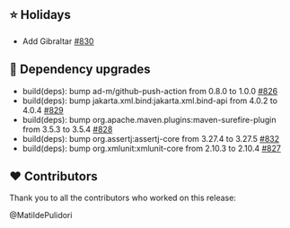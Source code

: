## ⭐ Holidays

- Add Gibraltar [#830](https://github.com/focus-shift/jollyday/issues/830)

## 🔨 Dependency upgrades

- build(deps): bump ad-m/github-push-action from 0.8.0 to 1.0.0 [#826](https://github.com/focus-shift/jollyday/pull/826)
- build(deps): bump jakarta.xml.bind:jakarta.xml.bind-api from 4.0.2 to 4.0.4 [#829](https://github.com/focus-shift/jollyday/pull/829)
- build(deps): bump org.apache.maven.plugins:maven-surefire-plugin from 3.5.3 to 3.5.4 [#828](https://github.com/focus-shift/jollyday/pull/828)
- build(deps): bump org.assertj:assertj-core from 3.27.4 to 3.27.5 [#832](https://github.com/focus-shift/jollyday/pull/832)
- build(deps): bump org.xmlunit:xmlunit-core from 2.10.3 to 2.10.4 [#827](https://github.com/focus-shift/jollyday/pull/827)

## ❤️ Contributors

Thank you to all the contributors who worked on this release:

@MatildePulidori